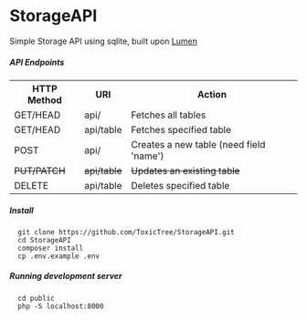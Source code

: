 # StorageAPI
Simple Storage API using sqlite, built upon [Lumen](https://github.com/laravel/lumen)

##### API Endpoints
<table>
<tr><th>HTTP Method</th>    <th>URI</th>            <th>Action</th></tr>
<tr><td>GET/HEAD</td>       <td>api/</td>           <td>Fetches all tables</td></tr>
<tr><td>GET/HEAD</td>       <td>api/table</td>      <td>Fetches specified table</td></tr>
<tr><td>POST</td>           <td>api/</td>           <td>Creates a new table (need field 'name')</td></tr>
<tr><td><s>PUT/PATCH</s></td>      <td><s>api/table</s></td>      <td><s>Updates an existing table</s></td></tr>
<tr><td>DELETE</td>         <td>api/table</td>      <td>Deletes specified table</td></tr>
</table>

##### Install
      git clone https://github.com/ToxicTree/StorageAPI.git
      cd StorageAPI
      composer install
      cp .env.example .env

##### Running development server
      cd public
      php -S localhost:8000
